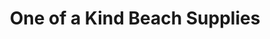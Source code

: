---
title: "One of a Kind Beach Supplies"
url: /seaside-heights/one-of-a-kind-beach-supplies/
shop: outdoor
---
